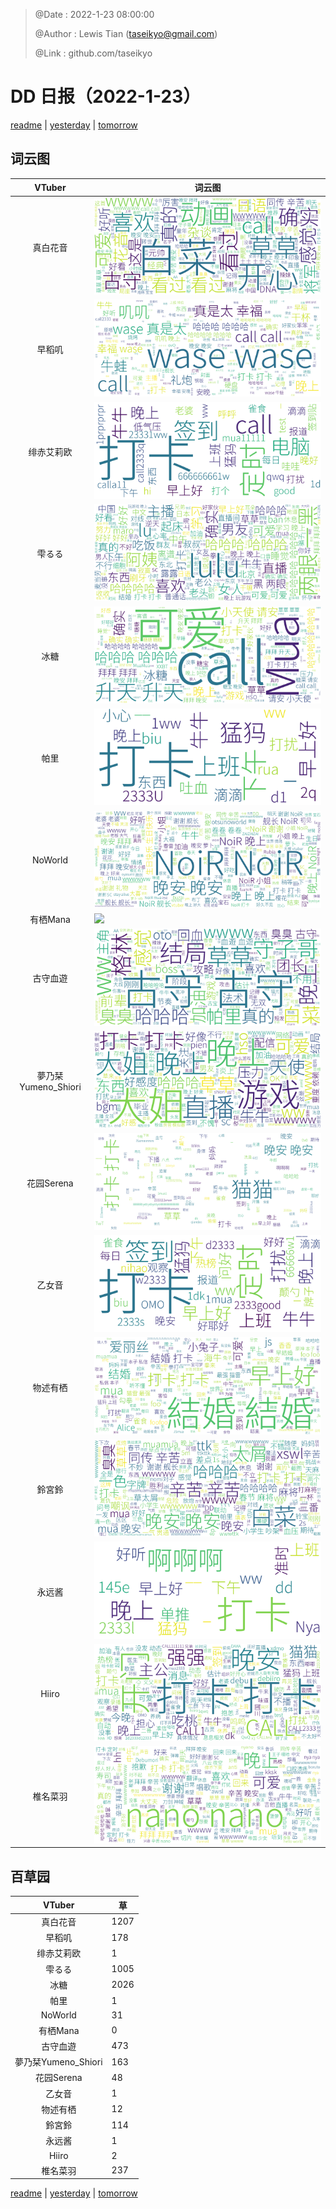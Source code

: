 > @Date    : 2022-1-23 08:00:00
>
> @Author  : Lewis Tian (taseikyo@gmail.com)
>
> @Link    : github.com/taseikyo

# DD 日报（2022-1-23）

[readme](../README.md) | [yesterday](2022-1-22.md) | [tomorrow](2022-1-24.md)

## 词云图

|VTuber|词云图|
|:-:|-|
|真白花音|![](../../images/daily/21402309_2022-1-23_purge_wordcloud.png)|
|早稻叽|![](../../images/daily/41682_2022-1-23_purge_wordcloud.png)|
|绯赤艾莉欧|![](../../images/daily/21396545_2022-1-23_purge_wordcloud.png)|
|雫るる|![](../../images/daily/21013446_2022-1-23_purge_wordcloud.png)|
|冰糖|![](../../images/daily/876396_2022-1-23_purge_wordcloud.png)|
|帕里|![](../../images/daily/4895312_2022-1-23_purge_wordcloud.png)|
|NoWorld|![](../../images/daily/21448649_2022-1-23_purge_wordcloud.png)|
|有栖Mana|![](../../images/daily/6542258_2022-1-23_purge_wordcloud.png)|
|古守血遊|![](../../images/daily/8725120_2022-1-23_purge_wordcloud.png)|
|夢乃栞Yumeno_Shiori|![](../../images/daily/14052636_2022-1-23_purge_wordcloud.png)|
|花园Serena|![](../../images/daily/14327465_2022-1-23_purge_wordcloud.png)|
|乙女音|![](../../images/daily/21320551_2022-1-23_purge_wordcloud.png)|
|物述有栖|![](../../images/daily/21449083_2022-1-23_purge_wordcloud.png)|
|鈴宮鈴|![](../../images/daily/21685677_2022-1-23_purge_wordcloud.png)|
|永远酱|![](../../images/daily/21701071_2022-1-23_purge_wordcloud.png)|
|Hiiro|![](../../images/daily/21919321_2022-1-23_purge_wordcloud.png)|
|椎名菜羽|![](../../images/daily/22347054_2022-1-23_purge_wordcloud.png)|

## 百草园

|VTuber|草|
|:-:|-|
|真白花音|1207|
|早稻叽|178|
|绯赤艾莉欧|1|
|雫るる|1005|
|冰糖|2026|
|帕里|1|
|NoWorld|31|
|有栖Mana|0|
|古守血遊|473|
|夢乃栞Yumeno_Shiori|163|
|花园Serena|48|
|乙女音|1|
|物述有栖|12|
|鈴宮鈴|114|
|永远酱|1|
|Hiiro|2|
|椎名菜羽|237|

[readme](../README.md) | [yesterday](2022-1-22.md) | [tomorrow](2022-1-24.md)
